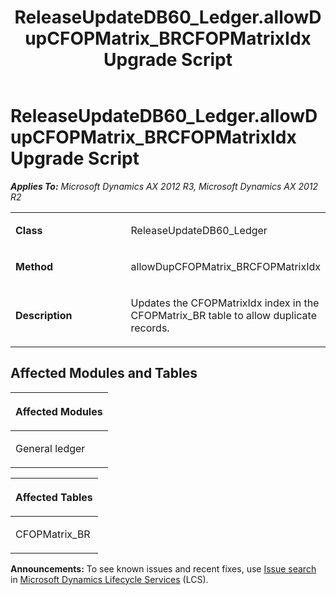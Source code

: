 ﻿---
title: ReleaseUpdateDB60_Ledger.allowDupCFOPMatrix_BRCFOPMatrixIdx Upgrade Script
TOCTitle: ReleaseUpdateDB60_Ledger.allowDupCFOPMatrix_BRCFOPMatrixIdx Upgrade Script
ms:assetid: 21739a69-e127-8910-b878-685a7ba345e0
ms:mtpsurl: https://msdn.microsoft.com/en-us/library/JJ684927(v=AX.60)
ms:contentKeyID: 49707128
ms.date: 05/18/2015
mtps_version: v=AX.60
---

# ReleaseUpdateDB60\_Ledger.allowDupCFOPMatrix\_BRCFOPMatrixIdx Upgrade Script 


_**Applies To:** Microsoft Dynamics AX 2012 R3, Microsoft Dynamics AX 2012 R2_

<table>
<colgroup>
<col style="width: 50%" />
<col style="width: 50%" />
</colgroup>
<tbody>
<tr class="odd">
<td><p><strong>Class</strong></p></td>
<td><p>ReleaseUpdateDB60_Ledger</p></td>
</tr>
<tr class="even">
<td><p><strong>Method</strong></p></td>
<td><p>allowDupCFOPMatrix_BRCFOPMatrixIdx</p></td>
</tr>
<tr class="odd">
<td><p><strong>Description</strong></p></td>
<td><p>Updates the CFOPMatrixIdx index in the CFOPMatrix_BR table to allow duplicate records.</p></td>
</tr>
</tbody>
</table>


## Affected Modules and Tables

<table>
<colgroup>
<col style="width: 100%" />
</colgroup>
<thead>
<tr class="header">
<th><p>Affected Modules</p></th>
</tr>
</thead>
<tbody>
<tr class="odd">
<td><p>General ledger</p></td>
</tr>
</tbody>
</table>


<table>
<colgroup>
<col style="width: 100%" />
</colgroup>
<thead>
<tr class="header">
<th><p>Affected Tables</p></th>
</tr>
</thead>
<tbody>
<tr class="odd">
<td><p>CFOPMatrix_BR</p></td>
</tr>
</tbody>
</table>

  
**Announcements:** To see known issues and recent fixes, use [Issue search](http://go.microsoft.com/fwlink/?linkid=389258) in [Microsoft Dynamics Lifecycle Services](http://go.microsoft.com/fwlink/?linkid=306505) (LCS).

